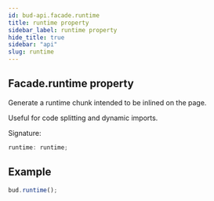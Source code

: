 ```yaml
---
id: bud-api.facade.runtime
title: runtime property
sidebar_label: runtime property
hide_title: true
sidebar: "api"
slug: runtime
---
```


## Facade.runtime property

Generate a runtime chunk intended to be inlined on the page.

Useful for code splitting and dynamic imports.

Signature:

```typescript
runtime: runtime;
```

## Example

```js
bud.runtime();
```
